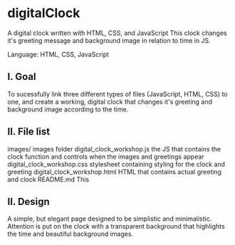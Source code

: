 # digitalClock
A digital clock written with HTML, CSS, and JavaScript
This clock changes it's greeting message and background image in relation to time in JS.

Language: HTML, CSS, JavaScript

I. Goal 
---------
To sucessfully link three different types of files (JavaScript, HTML, CSS) to one, and create a working, digital clock that changes it's greeting and background image according to the time.

II. File list
---------------
images/                              images folder
digital_clock_workshop.js            the JS that contains the clock function and controls when the images and greetings appear
digital_clock_workshop.css           stylesheet containing styling for the clock and greeting
digital_clock_workshop.html          HTML that contains actual greeting and clock
README.md                            This
 

II. Design
----------
A simple, but elegant page designed to be simplistic and minimalistic. Attention is put on the clock with a transparent background that highlights the time and beautiful background images.
